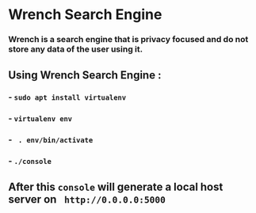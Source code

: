 # Wrench Search Engine

### Wrench is a search engine that is privacy focused and do not store any data of the user using it.

## Using Wrench Search Engine :
### - `sudo apt install virtualenv`
### - `virtualenv env`
### - ` . env/bin/activate`
### - `./console`

## After this ` console ` will generate a local host server on ` http://0.0.0.0:5000`


